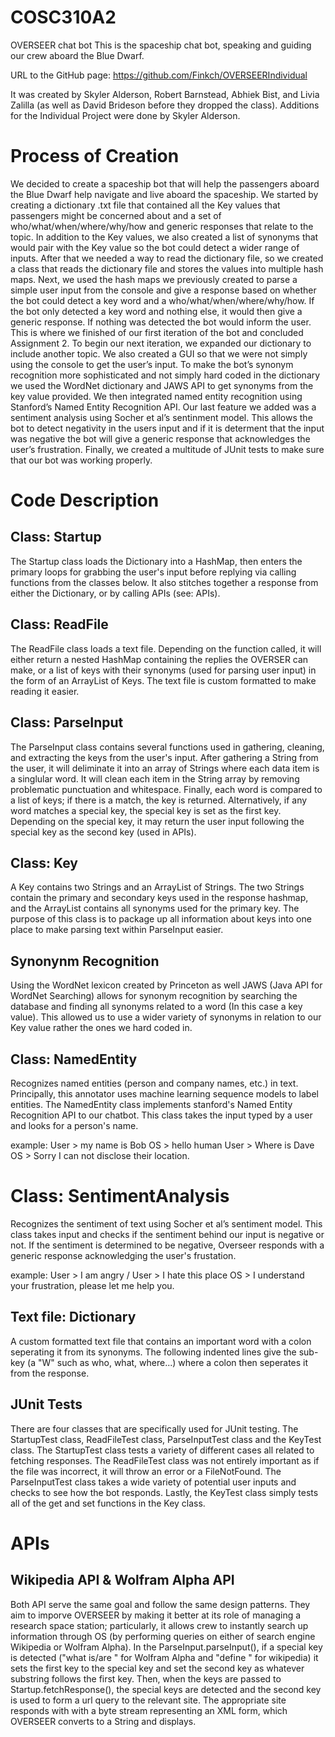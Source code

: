 # COSC310A2
OVERSEER chat bot 
This is the spaceship chat bot, speaking and guiding our crew aboard the Blue Dwarf.

URL to the GitHub page: https://github.com/Finkch/OVERSEERIndividual

It was created by Skyler Alderson, Robert Barnstead, Abhiek Bist, and Livia Zalilla (as well as David Brideson before they dropped the class).
Additions for the Individual Project were done by Skyler Alderson.

# Process of Creation
We decided to create a spaceship bot that will help the passengers aboard the Blue Dwarf help navigate and live aboard the spaceship. We started by creating a dictionary .txt file that contained all the Key values that passengers might be concerned about and a set of who/what/when/where/why/how and generic responses that relate to the topic. In addition to the Key values, we also created a list of synonyms that would pair with the Key value so the bot could detect a wider range of inputs. After that we needed a way to read the dictionary file, so we created a class that reads the dictionary file and stores the values into multiple hash maps. Next, we used the hash maps we previously created to parse a simple user input from the console and give a response based on whether the bot could detect a key word and a who/what/when/where/why/how. If the bot only detected a key word and nothing else, it would then give a generic response. If nothing was detected the bot would inform the user. This is where we finished of our first iteration of the bot and concluded Assignment 2. To begin our next iteration, we expanded our dictionary to include another topic. We also created a GUI so that we were not simply using the console to get the user’s input. To make the bot’s synonym recognition more sophisticated and not simply hard coded in the dictionary we used the WordNet dictionary and JAWS API to get synonyms from the key value provided. We then integrated named entity recognition using Stanford’s Named Entity Recognition API. Our last feature we added was a sentiment analysis using Socher et al’s sentinment model. This allows the bot to detect negativity in the users input and if it is determent that the input was negative the bot will give a generic response that acknowledges the user’s frustration. Finally, we created a multitude of JUnit tests to make sure that our bot was working properly.

# Code Description
## Class: Startup
The Startup class loads the Dictionary into a HashMap, then enters the primary loops for grabbing the user's input before replying via calling functions from the classes below. It also stitches together a response from either the Dictionary, or by calling APIs (see: APIs).


## Class: ReadFile
The ReadFile class loads a text file. Depending on the function called, it will either return a nested HashMap containing the replies the OVERSER can make, or a list of keys with their synonyms (used for parsing user input) in the form of an ArrayList of Keys. The text file is custom formatted to make reading it easier.


## Class: ParseInput
The ParseInput class contains several functions used in gathering, cleaning, and extracting the keys from the user's input. After gathering a String from the user, it will deliminate it into an array of Strings where each data item is a singlular word. It will clean each item in the String array by removing problematic punctuation and whitespace. Finally, each word is compared to a list of keys; if there is a match, the key is returned. Alternatively, if any word matches a special key, the special key is set as the first key. Depending on the special key, it may return the user input following the special key as the second key (used in APIs).


## Class: Key
A Key contains two Strings and an ArrayList of Strings. The two Strings contain the primary and secondary keys used in the response hashmap, and the ArrayList contains all synonyms used for the primary key. The purpose of this class is to package up all information about keys into one place to make parsing text within ParseInput easier.

## Synonynm Recognition
Using the WordNet lexicon created by Princeton as well JAWS (Java API for WordNet Searching) allows for synonym recognition by searching the database and finding all synonyms related to a word (In this case a key value). This allowed us to use a wider variety of synonyms in relation to our Key value rather the ones we hard coded in.

## Class: NamedEntity
Recognizes named entities (person and company names, etc.) in text. Principally, this annotator uses machine learning sequence models to label entities. The NamedEntity class implements stanford's Named Entity Recognition API to our chatbot. This class takes the input typed by a user and looks for a person's name.

example: User > my name is Bob
         OS > hello human
         User > Where is Dave
         OS > Sorry I can not disclose their location.


# Class: SentimentAnalysis
Recognizes the sentiment of text using Socher et al’s sentiment model. This class takes input and checks if the sentiment behind our input is negative or not. If the sentiment is determined to be negative, Overseer responds with a generic response acknowledging the user's frustation.

example: User > I am angry / User > I hate this place
         OS > I understand your frustration, please let me help you.
         

## Text file: Dictionary
A custom formatted text file that contains an important word with a colon seperating it from its synonyms. The following indented lines give the sub-key (a "W" such as who, what, where...) where a colon then seperates it from the response.


## JUnit Tests
There are four classes that are specifically used for JUnit testing. The StartupTest class, ReadFileTest class, ParseInputTest class and the KeyTest class. The StartupTest class tests a variety of different cases all related to fetching responses. The ReadFileTest class was not entirely important as if the file was incorrect, it will throw an error or a FileNotFound. The ParseInputTest class takes a wide variety of potential user inputs and checks to see how the bot responds. Lastly, the KeyTest class simply tests all of the get and set functions in the Key class.


# APIs
## Wikipedia API & Wolfram Alpha API
Both API serve the same goal and follow the same design patterns. They aim to imporve OVERSEER by making it better at its role of managing a research space station; particularly, it allows crew to instantly search up information through OS (by performing queries on either of search engine Wikipedia or Wolfram Alpha). In the ParseInput.parseInput(), if a special key is detected ("what is/are " for Wolfram Alpha and "define " for wikipedia) it sets the first key to the special key and set the second key as whatever substring follows the first key. Then, when the keys are passed to Startup.fetchResponse(), the special keys are detected and the second key is used to form a url query to the relevant site. The appropriate site responds with with a byte stream representing an XML form, which OVERSEER converts to a String and displays.
